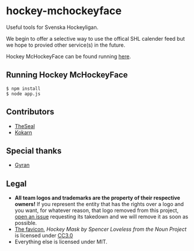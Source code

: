 # hockey-mchockeyface
Useful tools for Svenska Hockeyligan.

We begin to offer a selective way to use the offical SHL calender feed but we hope to provied other service(s) in the future.

Hockey McHockeyFace can be found running [here](https://hockey-mchockeyface.herokuapp.com).

## Running Hockey McHockeyFace

```
$ npm install
$ node app.js
```
## Contributors
* [TheSeal](https://github.com/theseal)
* [Kokarn](https://github.com/kokarn)

## Special thanks
* [Gyran](https://github.com/gyran)

## Legal

* __All team logos and trademarks are the property of their respective owners!__
If you represent the entity that has the rights over a logo and you want,
for whatever reason, that logo removed from this project, [open an
issue](https://github.com/theseal/hockey-mchockeyface/issues/new) requesting its
takedown and we will remove it as soon as possible.
* [The favicon](https://thenounproject.com/term/hockey-mask/55243/), *Hockey Mask by Spencer Loveless from the Noun Project* is licensed under [CC3.0](https://creativecommons.org/licenses/by/3.0/us/) 
* Everything else is licensed under MIT.
